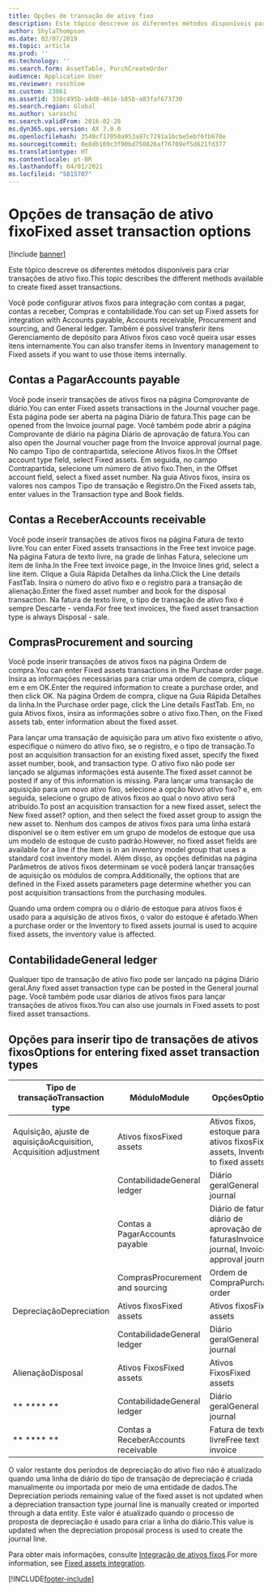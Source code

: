 ```yaml
---
title: Opções de transação de ativo fixo
description: Este tópico descreve os diferentes métodos disponíveis para criar transações de ativo fixo.
author: ShylaThompson
ms.date: 02/07/2019
ms.topic: article
ms.prod: ''
ms.technology: ''
ms.search.form: AssetTable, PurchCreateOrder
audience: Application User
ms.reviewer: roschlom
ms.custom: 23061
ms.assetid: 338c495b-a4d8-461e-b85b-a83faf673730
ms.search.region: Global
ms.author: saraschi
ms.search.validFrom: 2016-02-28
ms.dyn365.ops.version: AX 7.0.0
ms.openlocfilehash: 3540cf17050a953a97c7291a1bcbe5ebf6fb670e
ms.sourcegitcommit: 0e8db169c3f90bd750826af76709ef5d621fd377
ms.translationtype: HT
ms.contentlocale: pt-BR
ms.lasthandoff: 04/01/2021
ms.locfileid: "5815707"
---
```

# <a name="fixed-asset-transaction-options"></a><span data-ttu-id="5ec19-103">Opções de transação de ativo fixo</span><span class="sxs-lookup"><span data-stu-id="5ec19-103">Fixed asset transaction options</span></span>

[!include [banner](../includes/banner.md)]

<span data-ttu-id="5ec19-104">Este tópico descreve os diferentes métodos disponíveis para criar transações de ativo fixo.</span><span class="sxs-lookup"><span data-stu-id="5ec19-104">This topic describes the different methods available to create fixed asset transactions.</span></span>

<span data-ttu-id="5ec19-105">Você pode configurar ativos fixos para integração com contas a pagar, contas a receber, Compras e contabilidade.</span><span class="sxs-lookup"><span data-stu-id="5ec19-105">You can set up Fixed assets for integration with Accounts payable, Accounts receivable, Procurement and sourcing, and General ledger.</span></span> <span data-ttu-id="5ec19-106">Também é possível transferir itens Gerenciamento de depósito para Ativos fixos caso você queira usar esses itens internamente.</span><span class="sxs-lookup"><span data-stu-id="5ec19-106">You can also transfer items in Inventory management to Fixed assets if you want to use those items internally.</span></span>

## <a name="accounts-payable"></a><span data-ttu-id="5ec19-107">Contas a Pagar</span><span class="sxs-lookup"><span data-stu-id="5ec19-107">Accounts payable</span></span>
<span data-ttu-id="5ec19-108">Você pode inserir transações de ativos fixos na página Comprovante de diário.</span><span class="sxs-lookup"><span data-stu-id="5ec19-108">You can enter Fixed assets transactions in the Journal voucher page.</span></span> <span data-ttu-id="5ec19-109">Esta página pode ser aberta na página Diário de fatura.</span><span class="sxs-lookup"><span data-stu-id="5ec19-109">This page can be opened from the Invoice journal page.</span></span> <span data-ttu-id="5ec19-110">Você também pode abrir a página Comprovante de diário na página Diário de aprovação de fatura.</span><span class="sxs-lookup"><span data-stu-id="5ec19-110">You can also open the Journal voucher page from the Invoice approval journal page.</span></span> <span data-ttu-id="5ec19-111">No campo Tipo de contrapartida, selecione Ativos fixos.</span><span class="sxs-lookup"><span data-stu-id="5ec19-111">In the Offset account type field, select Fixed assets.</span></span> <span data-ttu-id="5ec19-112">Em seguida, no campo Contrapartida, selecione um número de ativo fixo.</span><span class="sxs-lookup"><span data-stu-id="5ec19-112">Then, in the Offset account field, select a fixed asset number.</span></span> <span data-ttu-id="5ec19-113">Na guia Ativos fixos, insira os valores nos campos Tipo de transação e Registro.</span><span class="sxs-lookup"><span data-stu-id="5ec19-113">On the Fixed assets tab, enter values in the Transaction type and Book fields.</span></span>

## <a name="accounts-receivable"></a><span data-ttu-id="5ec19-114">Contas a Receber</span><span class="sxs-lookup"><span data-stu-id="5ec19-114">Accounts receivable</span></span>
<span data-ttu-id="5ec19-115">Você pode inserir transações de ativos fixos na página Fatura de texto livre.</span><span class="sxs-lookup"><span data-stu-id="5ec19-115">You can enter Fixed assets transactions in the Free text invoice page.</span></span>  <span data-ttu-id="5ec19-116">Na página Fatura de texto livre, na grade de linhas Fatura, selecione um item de linha.</span><span class="sxs-lookup"><span data-stu-id="5ec19-116">In the Free text invoice page, in the Invoice lines grid, select a line item.</span></span> <span data-ttu-id="5ec19-117">Clique a Guia Rápida Detalhes da linha.</span><span class="sxs-lookup"><span data-stu-id="5ec19-117">Click the Line details FastTab.</span></span> <span data-ttu-id="5ec19-118">Insira o número do ativo fixo e o registro para a transação de alienação.</span><span class="sxs-lookup"><span data-stu-id="5ec19-118">Enter the fixed asset number and book for the disposal transaction.</span></span> <span data-ttu-id="5ec19-119">Na fatura de texto livre, o tipo de transação de ativo fixo é sempre Descarte - venda.</span><span class="sxs-lookup"><span data-stu-id="5ec19-119">For free text invoices, the fixed asset transaction type is always Disposal - sale.</span></span>

## <a name="procurement-and-sourcing"></a><span data-ttu-id="5ec19-120">Compras</span><span class="sxs-lookup"><span data-stu-id="5ec19-120">Procurement and sourcing</span></span>
<span data-ttu-id="5ec19-121">Você pode inserir transações de ativos fixos na página Ordem de compra.</span><span class="sxs-lookup"><span data-stu-id="5ec19-121">You can enter Fixed assets transactions in the Purchase order page.</span></span> <span data-ttu-id="5ec19-122">Insira as informações necessárias para criar uma ordem de compra, clique em e em OK.</span><span class="sxs-lookup"><span data-stu-id="5ec19-122">Enter the required information to create a purchase order, and then click OK.</span></span> <span data-ttu-id="5ec19-123">Na página Ordem de compra, clique na Guia Rápida Detalhes da linha.</span><span class="sxs-lookup"><span data-stu-id="5ec19-123">In the Purchase order page, click the Line details FastTab.</span></span> <span data-ttu-id="5ec19-124">Em, no guia Ativos fixos, insira as informações sobre o ativo fixo.</span><span class="sxs-lookup"><span data-stu-id="5ec19-124">Then, on the Fixed assets tab, enter information about the fixed asset.</span></span> 

<span data-ttu-id="5ec19-125">Para lançar uma transação de aquisição para um ativo fixo existente o ativo, especifique o número do ativo fixo, se o registro, e o tipo de transação.</span><span class="sxs-lookup"><span data-stu-id="5ec19-125">To post an acquisition transaction for an existing fixed asset, specify the fixed asset number, book, and transaction type.</span></span> <span data-ttu-id="5ec19-126">O ativo fixo não pode ser lançado se algumas informações está ausente.</span><span class="sxs-lookup"><span data-stu-id="5ec19-126">The fixed asset cannot be posted if any of this information is missing.</span></span> <span data-ttu-id="5ec19-127">Para lançar uma transação de aquisição para um novo ativo fixo, selecione a opção Novo ativo fixo? e, em seguida, selecione o grupo de ativos fixos ao qual o novo ativo será atribuído.</span><span class="sxs-lookup"><span data-stu-id="5ec19-127">To post an acquisition transaction for a new fixed asset, select the New fixed asset? option, and then select the fixed asset group to assign the new asset to.</span></span> <span data-ttu-id="5ec19-128">Nenhum dos campos de ativos fixos para uma linha estará disponível se o item estiver em um grupo de modelos de estoque que usa um modelo de estoque de custo padrão.</span><span class="sxs-lookup"><span data-stu-id="5ec19-128">However, no fixed asset fields are available for a line if the item is in an inventory model group that uses a standard cost inventory model.</span></span> <span data-ttu-id="5ec19-129">Além disso, as opções definidas na página Parâmetros de ativos fixos determinam se você poderá lançar transações de aquisição os módulos de compra.</span><span class="sxs-lookup"><span data-stu-id="5ec19-129">Additionally, the options that are defined in the Fixed assets parameters page determine whether you can post acquisition transactions from the purchasing modules.</span></span> 

<span data-ttu-id="5ec19-130">Quando uma ordem compra ou o diário de estoque para ativos fixos é usado para a aquisição de ativos fixos, o valor do estoque é afetado.</span><span class="sxs-lookup"><span data-stu-id="5ec19-130">When a purchase order or the Inventory to fixed assets journal is used to acquire fixed assets, the inventory value is affected.</span></span>

## <a name="general-ledger"></a><span data-ttu-id="5ec19-131">Contabilidade</span><span class="sxs-lookup"><span data-stu-id="5ec19-131">General ledger</span></span>
<span data-ttu-id="5ec19-132">Qualquer tipo de transação de ativo fixo pode ser lançado na página Diário geral.</span><span class="sxs-lookup"><span data-stu-id="5ec19-132">Any fixed asset transaction type can be posted in the General journal page.</span></span> <span data-ttu-id="5ec19-133">Você também pode usar diários de ativos fixos para lançar transações de ativos fixos.</span><span class="sxs-lookup"><span data-stu-id="5ec19-133">You can also use journals in Fixed assets to post fixed asset transactions.</span></span>

## <a name="options-for-entering-fixed-asset-transaction-types"></a><span data-ttu-id="5ec19-134">Opções para inserir tipo de transações de ativos fixos</span><span class="sxs-lookup"><span data-stu-id="5ec19-134">Options for entering fixed asset transaction types</span></span>


| <span data-ttu-id="5ec19-135">Tipo de transação</span><span class="sxs-lookup"><span data-stu-id="5ec19-135">Transaction type</span></span>                    | <span data-ttu-id="5ec19-136">Módulo</span><span class="sxs-lookup"><span data-stu-id="5ec19-136">Module</span></span>                   | <span data-ttu-id="5ec19-137">Opções</span><span class="sxs-lookup"><span data-stu-id="5ec19-137">Options</span></span>                                   |
|-------------------------------------|--------------------------|-------------------------------------------|
| <span data-ttu-id="5ec19-138">Aquisição, ajuste de aquisição</span><span class="sxs-lookup"><span data-stu-id="5ec19-138">Acquisition, Acquisition adjustment</span></span> | <span data-ttu-id="5ec19-139">Ativos fixos</span><span class="sxs-lookup"><span data-stu-id="5ec19-139">Fixed assets</span></span>             | <span data-ttu-id="5ec19-140">Ativos fixos, estoque para ativos fixos</span><span class="sxs-lookup"><span data-stu-id="5ec19-140">Fixed assets, Inventory to fixed assets</span></span>   |
|                                     | <span data-ttu-id="5ec19-141">Contabilidade</span><span class="sxs-lookup"><span data-stu-id="5ec19-141">General ledger</span></span>           | <span data-ttu-id="5ec19-142">Diário geral</span><span class="sxs-lookup"><span data-stu-id="5ec19-142">General journal</span></span>                           |
|                                     | <span data-ttu-id="5ec19-143">Contas a Pagar</span><span class="sxs-lookup"><span data-stu-id="5ec19-143">Accounts payable</span></span>         | <span data-ttu-id="5ec19-144">Diário de fatura, diário de aprovação de faturas</span><span class="sxs-lookup"><span data-stu-id="5ec19-144">Invoice journal, Invoice approval journal</span></span> |
|                                     | <span data-ttu-id="5ec19-145">Compras</span><span class="sxs-lookup"><span data-stu-id="5ec19-145">Procurement and sourcing</span></span> | <span data-ttu-id="5ec19-146">Ordem de Compra</span><span class="sxs-lookup"><span data-stu-id="5ec19-146">Purchase order</span></span>                            |
| <span data-ttu-id="5ec19-147">Depreciação</span><span class="sxs-lookup"><span data-stu-id="5ec19-147">Depreciation</span></span>                        | <span data-ttu-id="5ec19-148">Ativos fixos</span><span class="sxs-lookup"><span data-stu-id="5ec19-148">Fixed assets</span></span>             | <span data-ttu-id="5ec19-149">Ativos fixos</span><span class="sxs-lookup"><span data-stu-id="5ec19-149">Fixed assets</span></span>                              |
|                                     | <span data-ttu-id="5ec19-150">Contabilidade</span><span class="sxs-lookup"><span data-stu-id="5ec19-150">General ledger</span></span>           | <span data-ttu-id="5ec19-151">Diário geral</span><span class="sxs-lookup"><span data-stu-id="5ec19-151">General journal</span></span>                           |
| <span data-ttu-id="5ec19-152">Alienação</span><span class="sxs-lookup"><span data-stu-id="5ec19-152">Disposal</span></span>                            | <span data-ttu-id="5ec19-153">Ativos Fixos</span><span class="sxs-lookup"><span data-stu-id="5ec19-153">Fixed assets</span></span>             | <span data-ttu-id="5ec19-154">Ativos Fixos</span><span class="sxs-lookup"><span data-stu-id="5ec19-154">Fixed assets</span></span>                              |
| <span data-ttu-id="5ec19-155">\*\* \*\*</span><span class="sxs-lookup"><span data-stu-id="5ec19-155">\*\* \*\*</span></span>                               | <span data-ttu-id="5ec19-156">Contabilidade</span><span class="sxs-lookup"><span data-stu-id="5ec19-156">General ledger</span></span>           | <span data-ttu-id="5ec19-157">Diário geral</span><span class="sxs-lookup"><span data-stu-id="5ec19-157">General journal</span></span>                           |
| <span data-ttu-id="5ec19-158">\*\* \*\*</span><span class="sxs-lookup"><span data-stu-id="5ec19-158">\*\* \*\*</span></span>                               | <span data-ttu-id="5ec19-159">Contas a Receber</span><span class="sxs-lookup"><span data-stu-id="5ec19-159">Accounts receivable</span></span>      | <span data-ttu-id="5ec19-160">Fatura de texto livre</span><span class="sxs-lookup"><span data-stu-id="5ec19-160">Free text invoice</span></span>                         |


<span data-ttu-id="5ec19-161">O valor restante dos períodos de depreciação do ativo fixo não é atualizado quando uma linha de diário do tipo de transação de depreciação é criada manualmente ou importada por meio de uma entidade de dados.</span><span class="sxs-lookup"><span data-stu-id="5ec19-161">The Depreciation periods remaining value of the fixed asset is not updated when a depreciation transaction type journal line is manually created or imported through a data entity.</span></span> <span data-ttu-id="5ec19-162">Este valor é atualizado quando o processo de proposta de depreciação é usado para criar a linha do diário.</span><span class="sxs-lookup"><span data-stu-id="5ec19-162">This value is updated when the depreciation proposal process is used to create the journal line.</span></span>

<span data-ttu-id="5ec19-163">Para obter mais informações, consulte [Integração de ativos fixos](fixed-asset-integration.md).</span><span class="sxs-lookup"><span data-stu-id="5ec19-163">For more information, see [Fixed assets integration](fixed-asset-integration.md).</span></span>


[!INCLUDE[footer-include](../../includes/footer-banner.md)]
